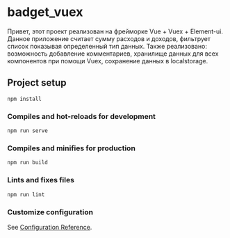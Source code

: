 # badget_vuex
Привет, этот проект реализован на фрейморке Vue + Vuex + Element-ui. Данное приложение считает сумму расходов и доходов, фильтрует список показывая определенный тип данных. Также реализовано: возможность добавление комментариев, хранилище данных для всех компонентов при помощи Vuex, сохранение данных в localstorage.
## Project setup
```
npm install
```

### Compiles and hot-reloads for development
```
npm run serve
```

### Compiles and minifies for production
```
npm run build
```

### Lints and fixes files
```
npm run lint
```

### Customize configuration
See [Configuration Reference](https://cli.vuejs.org/config/).
